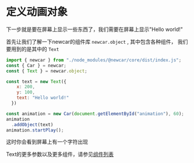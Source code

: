 # 定义动画对象

下一步就是要在屏幕上显示一些东西了，我们需要在屏幕上显示"Hello world!"

首先让我们了解一下newcar的组件库 `newcar.object` , 其中包含各种组件， 我们要用到的是其中的 `Text`

```javascript
import { newcar } from "./node_modules/@newcar/core/dist/index.js";
const { Car } = newcar;
const { Text } = newcar.object;

const text = new Text({
    x: 200,
    y: 100,
    text: "Hello world!"
  })

const animation = new Car(document.getElementById("animation"), 60);
animation
  .addObject(text)
animation.startPlay();
```

这时你会看到屏幕上有一个字符出现

Text的更多参数以及更多组件，请参见[组件列表](/zh-cn/2.1.md)
